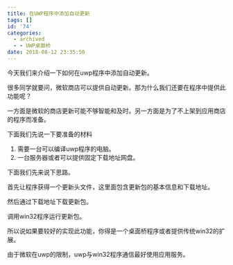 ```yaml
---
title: 在UWP程序中添加自动更新
tags: []
id: '74'
categories:
  - archived
  - - UWP桌面桥
date: 2018-08-12 23:35:50
---
```


今天我们来介绍一下如何在uwp程序中添加自动更新。

很多同学就要问，微软商店可以提供自动更新。那为什么我们还要在程序中提供此功能呢？

一方面是微软的商店更新可能不够智能和及时。另一方面是为了不上架到应用商店的程序而准备。

下面我们先说一下要准备的材料

1.  需要一台可以编译uwp程序的电脑。
2.  一台服务器或者可以提供固定下载地址网盘。

下面我们先来说下思路。

首先让程序获得一个更新头文件，这里面包含更新包的基本信息和下载地址。

然后通过下载地址下载更新包。

调用win32程序运行更新包。

所以说如果要较好的实现此功能，你得是一个桌面桥程序或者提供传统win32的扩展。

由于微软在uwp的限制，uwp与win32程序通信最好使用应用服务。